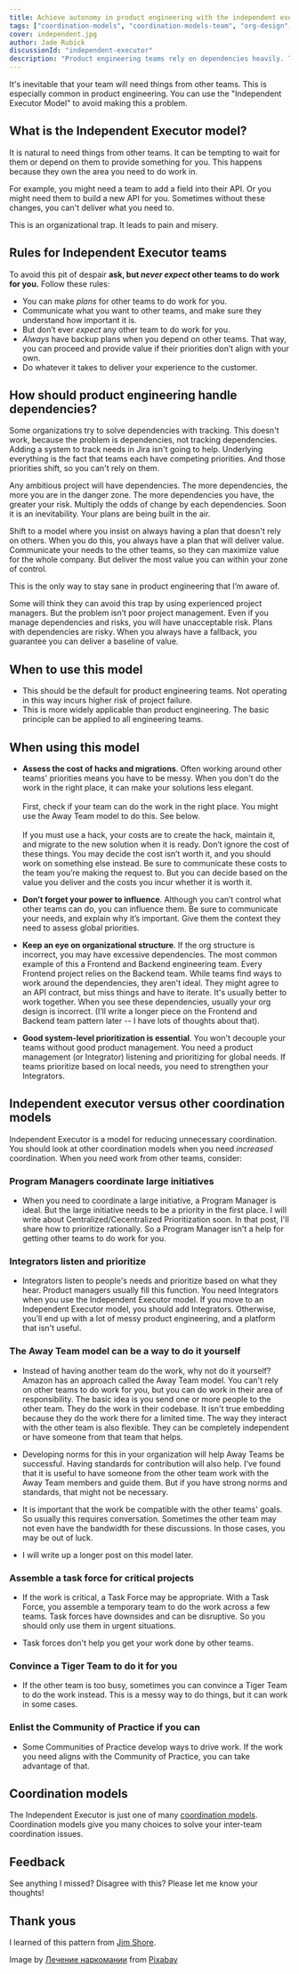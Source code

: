 ```yaml
---
title: Achieve autonomy in product engineering with the independent executor model
tags: ["coordination-models", "coordination-models-team", "org-design", "delivery", "velocity", "product-engineering"]
cover: independent.jpg
author: Jade Rubick
discussionId: "independent-executor"
description: "Product engineering teams rely on dependencies heavily. They shouldn't. This post argues that product engineering teams (and all teams really) should instead operate using the 'independent executor model'."
---
```


It's inevitable that your team will need things from other teams. This is especially common in product engineering. You can use the "Independent Executor Model" to avoid making this a problem.

<re-img src="independent.jpg"></re-img>

## What is the Independent Executor model?

It is natural to need things from other teams. It can be tempting to wait for them or depend on them to provide something for you. This happens because they own the area you need to do work in. 

For example, you might need a team to add a field into their API. Or you might need them to build a new API for you. Sometimes without these changes, you can't deliver what you need to. 

This is an organizational trap. It leads to pain and misery.


## Rules for Independent Executor teams

To avoid this pit of despair **ask, but _never expect_ other teams to do work for you.** Follow these rules:

* You can make _plans_ for other teams to do work for you. 
* Communicate what you want to other teams, and make sure they understand how important it is.
* But don’t ever _expect_ any other team to do work for you.
* _Always_ have backup plans when you depend on other teams. That way, you can proceed and provide value if their priorities don’t align with your own.
* Do whatever it takes to deliver your experience to the customer. 


## How should product engineering handle dependencies? 

Some organizations try to solve dependencies with tracking. This doesn't work, because the problem is dependencies, not tracking dependencies. Adding a system to track needs in Jira isn't going to help. Underlying everything is the fact that teams each have competing priorities. And those priorities shift, so you can't rely on them.

Any ambitious project will have dependencies. The more dependencies, the more you are in the danger zone. The more dependencies you have, the greater your risk. Multiply the odds of change by each dependencies. Soon it is an inevitability. Your plans are being built in the air.

Shift to a model where you insist on always having a plan that doesn't rely on others. When you do this, you always have a plan that will deliver value. Communicate your needs to the other teams, so they can maximize value for the whole company. But deliver the most value you can within your zone of control. 

This is the only way to stay sane in product engineering that I’m aware of.

Some will think they can avoid this trap by using experienced project managers. But the problem isn’t poor project management. Even if you manage dependencies and risks, you will have unacceptable risk. Plans with dependencies are risky. When you always have a fallback, you guarantee you can deliver a baseline of value. 


## When to use this model

* This should be the default for product engineering teams. Not operating in this way incurs higher risk of project failure.
* This is more widely applicable than product engineering. The basic principle can be applied to all engineering teams.  


## When using this model

* **Assess the cost of hacks and migrations**. Often working around other teams' priorities means you have to be messy. When you don't do the work in the right place, it can make your solutions less elegant. \
\
First, check if your team can do the work in the right place. You might use the Away Team model to do this. See below.\
\
If you must use a hack, your costs are to create the hack, maintain it, and migrate to the new solution when it is ready. Don’t ignore the cost of these things. You may decide the cost isn’t worth it, and you should work on something else instead. Be sure to communicate these costs to the team you’re making the request to. But you can decide based on the value you deliver and the costs you incur whether it is worth it. 

* **Don’t forget your power to influence**. Although you can’t control what other teams can do, you can influence them. Be sure to communicate your needs, and explain why it’s important. Give them the context they need to assess global priorities. 

* **Keep an eye on organizational structure**. If the org structure is incorrect, you may have excessive dependencies. The most common example of this a Frontend and Backend engineering team. Every Frontend project relies on the Backend team. While teams find ways to work around the dependencies, they aren't ideal. They might agree to an API contract, but miss things and have to iterate. It's usually better to work together. When you see these dependencies, usually your org design is incorrect. (I’ll write a longer piece on the Frontend and Backend team pattern later -- I have lots of thoughts about that).  

* **Good system-level prioritization is essential**. You won't decouple your teams without good product management. You need a product management (or Integrator) listening and prioritizing for global needs. If teams prioritize based on local needs, you need to strengthen your Integrators.


## Independent executor versus other coordination models

Independent Executor is a model for reducing unnecessary coordination. You should look at other coordination models when you need _increased_ coordination. When you need work from other teams, consider:

### Program Managers coordinate large initiatives

* When you need to coordinate a large initiative, a Program Manager is ideal. But the large initiative needs to be a priority in the first place. I will write about Centralized/Cecentralized Prioritization soon. In that post, I'll share how to prioritize rationally. So a Program Manager isn't a help for getting other teams to do work for you.


### Integrators listen and prioritize

* Integrators listen to people's needs and prioritize based on what they hear. Product managers usually fill this function. You need Integrators when you use the Independent Executor model. If you move to an Independent Executor model, you should add Integrators. Otherwise, you’ll end up with a lot of messy product engineering, and a platform that isn't useful. 

### The Away Team model can be a way to do it yourself

* Instead of having another team do the work, why not do it yourself? Amazon has an approach called the Away Team model. You can't rely on other teams to do work for you, but you can do work in their area of responsibility. The basic idea is you send one or more people to the other team. They do the work in their codebase. It isn't true embedding because they do the work there for a limited time. The way they interact with the other team is also flexible. They can be completely independent or have someone from that team that helps.

* Developing norms for this in your organization will help Away Teams be successful. Having standards for contribution will also help. I've found that it is useful to have someone from the other team work with the Away Team members and guide them. But if you have strong norms and standards, that might not be necessary.

* It is important that the work be compatible with the other teams' goals. So usually this requires conversation. Sometimes the other team may not even have the bandwidth for these discussions. In those cases, you may be out of luck.

* I will write up a longer post on this model later. 

### Assemble a task force for critical projects

* If the work is critical, a Task Force may be appropriate. With a Task Force, you assemble a temporary team to do the work across a few teams. Task forces have downsides and can be disruptive. So you should only use them in urgent situations. 

* Task forces don't help you get your work done by other teams. 

### Convince a Tiger Team to do it for you

* If the other team is too busy, sometimes you can convince a Tiger Team to do the work instead. This is a messy way to do things, but it can work in some cases.

### Enlist the Community of Practice if you can

* Some Communities of Practice develop ways to drive work. If the work you need aligns with the Community of Practice, you can take advantage of that. 

## Coordination models

The Independent Executor is just one of many [coordination models](/coordination-models). Coordination models give you many choices to solve your inter-team coordination issues.

## Feedback

See anything I missed? Disagree with this? Please let me know your thoughts! 

## Thank yous

I learned of this pattern from [Jim Shore](https://www.jamesshore.com). 

Image by <a href="https://pixabay.com/users/lechenie-narkomanii-3764644/?utm_source=link-attribution&amp;utm_medium=referral&amp;utm_campaign=image&amp;utm_content=1886383">Лечение наркомании</a> from <a href="https://pixabay.com/?utm_source=link-attribution&amp;utm_medium=referral&amp;utm_campaign=image&amp;utm_content=1886383">Pixabay</a>